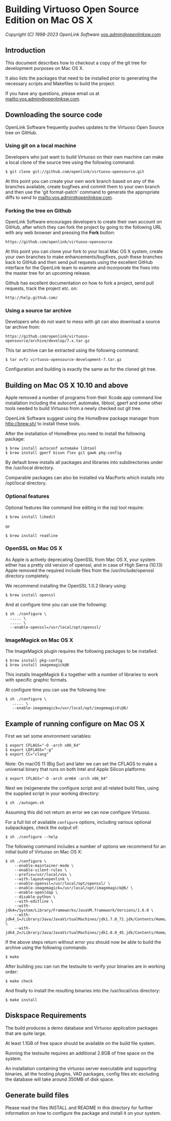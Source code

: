 Building Virtuoso Open Source Edition on Mac OS X
=================================================

*Copyright (C) 1998-2023 OpenLink Software <vos.admin@openlinksw.com>*


## Introduction
This document describes how to checkout a copy of the git tree for development purposes on Mac OS X.

It also lists the packages that need to be installed prior to generating the necessary scripts and
Makefiles to build the project.

If you have any questions, please email us at <mailto:vos.admin@openlinksw.com>.


## Downloading the source code
OpenLink Software frequently pushes updates to the Virtuoso Open Source tree on GitHub.


### Using git on a local machine
Developers who just want to build Virtuoso on their own machine can make a local clone of the source
tree using the following command:

    $ git clone git://github.com/openlink/virtuoso-opensource.git

At this point you can create your own work branch based on any of the branches available, create
bugfixes and commit them to your own branch and then use the 'git format-patch' command to generate
the appropriate diffs to send to <mailto:vos.admin@openlinksw.com>.


### Forking the tree on Github
OpenLink Software encourages developers to create their own account on GitHub, after which they can
fork the project by going to the following URL with any web browser and pressing the **Fork** button:

    https://github.com/openlink/virtuoso-opensource

At this point you can clone your fork to your local Mac OS X system, create your own branches to make
enhancements/bugfixes, push these branches back to GitHub and then send pull requests using the
excellent GitHub interface for the OpenLink team to examine and incorporate the fixes into the
master tree for an upcoming release.

Github has excellent documentation on how to fork a project, send pull requests, track the project
etc. on:

    http://help.github.com/


### Using a source tar archive
Developers who do not want to mess with git can also download a source tar archive from:

    https://github.com/openlink/virtuoso-opensource/archive/develop/7.x.tar.gz

This tar archive can be extracted using the following command:

    $ tar xvfz virtuoso-opensource-development-7.tar.gz

Configuration and building is exactly the same as for the cloned git tree.


## Building on Mac OS X 10.10 and above
Apple removed a number of programs from their Xcode.app command line installation including the
autoconf, automake, libtool, gperf and some other tools needed to build Virtuoso from a newly
checked out git tree.

OpenLink Software suggest using the HomeBrew package manager from http://brew.sh/ to install these
tools.

After the installation of HomeBrew you need to install the following package:

    $ brew install autoconf automake libtool
    $ brew install gperf bison flex git gawk pkg-config

By default brew installs all packages and libraries into subdirectories under the /usr/local
directory.

Comparable packages can also be installed via MacPorts which installs into /opt/local directory.


### Optional features
Optional features like command line editing in the isql tool require:

    $ brew install libedit

or

    $ brew install readline


### OpenSSL on Mac OS X
As Apple is actively deprecating OpenSSL from Mac OS X, your system either has a pretty old version
of openssl, and in case of High Sierra (10.13) Apple removed the required include files from the
/usr/include/openssl directory completely.

We recommend installing the OpenSSL 1.0.2 library using:

    $ brew install openssl

And at configure time you can use the following:

    $ sh ./configure \
      ..... \
      ..... \
      --enable-openssl=/usr/local/opt/openssl/


### ImageMagick on Mac OS X
The ImageMagick plugin requires the following packages to be installed:

    $ brew install pkg-config
    $ brew install imagemagick@6

This installs ImageMagick 6.x together with a number of libraries to work with specific graphic formats.

At configure time you can use the following line:

    $ sh ./configure \
       ..... \
       --enable-imagemagick=/usr/local/opt/imagemagick\@6/


## Example of running configure on Mac OS X
First we set some environment variables:

    $ export CFLAGS="-O -arch x86_64"
    $ export LDFLAGS="-g"
    $ export CC="clang"

Note: On macOS 11 (Big Sur) and later we can set the CFLAGS to make
a universal binary that runs on both Intel and Apple Silicon
platforms:

    $ export CFLAGS="-O -arch arm64 -arch x86_64"

Next we (re)generate the configure script and all related build files, using the supplied script in
your working directory:

    $ sh ./autogen.sh

Assuming this did not return an error we can now configure Virtuoso.

For a full list of available `configure` options, including various optional subpackages, check the output of:

    $ sh ./configure --help

The following command includes a number of options we recommend for an initial build of Virtuoso on Mac OS X:

    $ sh ./configure \
        --enable-maintainer-mode \
        --enable-silent-rules \
        --prefix=/usr/local/vos \
        --with-layout=openlink \
        --enable-openssl=/usr/local/opt/openssl/ \
        --enable-imagemagick=/usr/local/opt/imagemagick@6/ \
        --enable-openldap \
        --disable-python \
        --with-editline \
        --with-jdk4=/System/Library/Frameworks/JavaVM.framework/Versions/1.6.0 \
        --with-jdk4_1=/Library/Java/JavaVirtualMachines/jdk1.7.0_71.jdk/Contents/Home/ \
        --with-jdk4_2=/Library/Java/JavaVirtualMachines/jdk1.8.0_45.jdk/Contents/Home/

If the above steps return without error you should now be able to build the archive using the following commands:

    $ make

After building you can run the testsuite to verify your binaries are in working order:

    $ make check

And finally to install the resulting binaries into the /usr/local/vos directory:

    $ make install


## Diskspace Requirements
The build produces a demo database and Virtuoso application packages that are quite large.

At least 1.1GB of free space should be available on the build file system.

Running the testsuite requires an additional 2.8GB of free space on the system.

An installation containing the virtuoso server executable and supporting binaries, all the hosting
plugins, VAD packages, config files etc excluding the database will take around 350MB of disk space.


## Generate build files
Please read the files INSTALL and README in this directory for further
information on how to configure the package and install it on your system.
